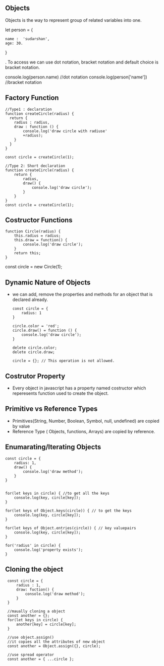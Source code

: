 ## Objects

Objects is the way to represent group of related variables into one.

let person = {

    name :  'sudarshan',
    age: 30.
}

. To access we can use dot notation, bracket notation and default choice is bracket notation.

console.log(person.name) //dot notation
console.log(person['name']) //bracket notation

## Factory Function

```
//Type1 : declaration
function createCircle(radius) {
  return {
    radius : radius,
    draw : function () {
        console.log('draw circle with radiuse'
        +radius);
    }
  }
}

const circle = createCircle(1);
```

```
//Type 2: Short declaration
function createCircle(radius) {
    return {
        radius,
        draw() {
            console.log('draw circle');
        }
    }    
} 
const circle = createCircle(1);
```

## Costructor Functions
```
function Circle(radius) {
    this.radius = radius;
    this.draw = function() {
        console.log('draw circle');
    }
    return this;
}

```

const circle = new Circle(1);

## Dynamic Nature of Objects 

* we can add, remove the properties and methods for an object that is declared already.

    ```
    const circle = {
        radius: 1
    }

    circle.color = 'red';
    circle.draw() = function () {
        console.log('draw circle');
    }

    delete circle.color;
    delete circle.draw;

    circle = {}; // This operation is not allowed.
    ```

## Costrutor Property

* Every object in javascript has a property named costructor which reperesents function used to create the object.

## Primitive vs Reference Types

* Primitives(String, Number, Boolean, Symbol, null, undefined) are copied by value 
* Reference Type ( Objects, functions, Arrays) are copied by reference.

## Enumarating/Iterating Objects

    const circle = { 
        radius: 1,
        draw() {
            console.log('draw method');
        }
    }
    

    for(let keys in circle) { //to get all the keys
        console.log(key, circle[key]);
    }

    for(let keys of Object.keys(circle)) { // to get the keys
        console.log(key, circle[key]);
    }

    for(let keys of Object.entries(circle)) { // key valuepairs
        console.log(key, circle[key]);
    }

    for('radius' in circle) {
        console.log('property exists');
    }


## Cloning the object

   ```
    const circle = {
        radius : 1,
        draw: fuction() {
            console.log('draw method');
        }
    }

    //maually cloning a object
    const another = {}; 
    for(let keys in circle) {
        another[key] = circle[key];
    }

    //use object.assign() 
    //it copies all the attributes of new object
    const another = Object.assign({}, circle);

    //use spread operator
    const another = { ...circle };

   ```








